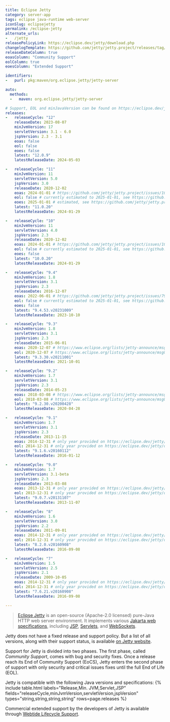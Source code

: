 ```yaml
---
title: Eclipse Jetty
category: server-app
tags: eclipse java-runtime web-server
iconSlug: eclipsejetty
permalink: /eclipse-jetty
alternate_urls:
-   /jetty
releasePolicyLink: https://eclipse.dev/jetty/download.php
changelogTemplate: https://github.com/jetty/jetty.project/releases/tag/jetty-__LATEST__
releaseDateColumn: true
eoasColumn: "Community Support"
eolColumn: true
eoesColumn: "Extended Support"

identifiers:
-   purl: pkg:maven/org.eclipse.jetty/jetty-server

auto:
  methods:
  -   maven: org.eclipse.jetty/jetty-server

# Support, EOL and minJavaVersion can be found on https://eclipse.dev/jetty/download.php.
releases:
-   releaseCycle: "12"
    releaseDate: 2023-08-07
    minJvmVersion: 17
    servletVersion: 3.1 - 6.0
    jspVersion: 2.3 - 3.1
    eoas: false
    eol: false
    eoes: false
    latest: "12.0.9"
    latestReleaseDate: 2024-05-03

-   releaseCycle: "11"
    minJvmVersion: 11
    servletVersion: 5.0
    jspVersion: 3.0
    releaseDate: 2020-12-02
    eoas: 2024-01-01 # https://github.com/jetty/jetty.project/issues/10485
    eol: false # currently estimated to 2025-01-01, see https://github.com/jetty/jetty.project/issues/10485
    eoes: 2025-01-01 # estimated, see https://github.com/jetty/jetty.project/issues/10485
    latest: "11.0.20"
    latestReleaseDate: 2024-01-29

-   releaseCycle: "10"
    minJvmVersion: 11
    servletVersion: 4.0
    jspVersion: 2.3
    releaseDate: 2020-12-02
    eoas: 2024-01-01 # https://github.com/jetty/jetty.project/issues/10485
    eol: false # currently estimated to 2025-01-01, see https://github.com/jetty/jetty.project/issues/10485
    eoes: false
    latest: "10.0.20"
    latestReleaseDate: 2024-01-29

-   releaseCycle: "9.4"
    minJvmVersion: 1.8
    servletVersion: 3.1
    jspVersion: 2.3
    releaseDate: 2016-12-07
    eoas: 2022-06-01 # https://github.com/jetty/jetty.project/issues/7958
    eol: false # currently estimated to 2025-01-01, see https://github.com/jetty/jetty.project/issues/7958
    eoes: false
    latest: "9.4.53.v20231009"
    latestReleaseDate: 2023-10-10

-   releaseCycle: "9.3"
    minJvmVersion: 1.8
    servletVersion: 3.1
    jspVersion: 2.3
    releaseDate: 2015-06-01
    eoas: 2020-12-07 # https://www.eclipse.org/lists/jetty-announce/msg00140.html
    eol: 2020-12-07 # https://www.eclipse.org/lists/jetty-announce/msg00140.html
    latest: "9.3.30.v20211001"
    latestReleaseDate: 2021-10-01

-   releaseCycle: "9.2"
    minJvmVersion: 1.7
    servletVersion: 3.1
    jspVersion: 2.3
    releaseDate: 2014-05-23
    eoas: 2018-03-08 # https://www.eclipse.org/lists/jetty-announce/msg00116.html
    eol: 2018-03-08 # https://www.eclipse.org/lists/jetty-announce/msg00116.html
    latest: "9.2.30.v20200428"
    latestReleaseDate: 2020-04-28

-   releaseCycle: "9.1"
    minJvmVersion: 1.7
    servletVersion: 3.1
    jspVersion: 2.3
    releaseDate: 2013-11-15
    eoas: 2014-12-31 # only year provided on https://eclipse.dev/jetty/download.php, used end of the year
    eol: 2014-12-31 # only year provided on https://eclipse.dev/jetty/download.php, used end of the year
    latest: "9.1.6.v20160112"
    latestReleaseDate: 2016-01-12

-   releaseCycle: "9.0"
    minJvmVersion: 1.7
    servletVersion: 3.1-beta
    jspVersion: 2.3
    releaseDate: 2013-03-08
    eoas: 2013-12-31 # only year provided on https://eclipse.dev/jetty/download.php, used end of the year
    eol: 2013-12-31 # only year provided on https://eclipse.dev/jetty/download.php, used end of the year
    latest: "9.0.7.v20131107"
    latestReleaseDate: 2013-11-07

-   releaseCycle: "8"
    minJvmVersion: 1.6
    servletVersion: 3.0
    jspVersion: 2.2
    releaseDate: 2011-09-01
    eoas: 2014-12-31 # only year provided on https://eclipse.dev/jetty/download.php, used end of the year
    eol: 2014-12-31 # only year provided on https://eclipse.dev/jetty/download.php, used end of the year
    latest: "8.2.0.v20160908"
    latestReleaseDate: 2016-09-08

-   releaseCycle: "7"
    minJvmVersion: 1.5
    servletVersion: 2.5
    jspVersion: 2.1
    releaseDate: 2009-10-05
    eoas: 2014-12-31 # only year provided on https://eclipse.dev/jetty/download.php, used end of the year
    eol: 2014-12-31 # only year provided on https://eclipse.dev/jetty/download.php, used end of the year
    latest: "7.6.21.v20160908"
    latestReleaseDate: 2016-09-08

---
```


> [Eclipse Jetty](https://eclipse.dev/jetty/) is an open-source (Apache-2.0 licensed) pure-Java
> HTTP web server environment. It implements various [Jakarta web specifications](https://projects.eclipse.org/projects/ee4j.jakartaee-platform),
> including [JSP](https://projects.eclipse.org/projects/ee4j.jsp "Jakarta Server Pages"),
> [Servlets](https://projects.eclipse.org/projects/ee4j.servlet "Jakarta Servlet"),
> and [WebSockets](https://projects.eclipse.org/projects/ee4j.websocket "Jakarta WebSocket").

Jetty does not have a fixed release and support policy. But a list of all versions, along with
their support status, is available [on Jetty website](https://eclipse.dev/jetty/download.php).

Support for Jetty is divided into two phases. The first phase, called _Community Support_,
comes with bug and security fixes. Once a release reach its End of Community Support (EoCS), Jetty
enters the second phase of support with only security and critical issues fixes until the full End
of Life (EOL).

Jetty is compatible with the following Java versions and specifications:
{% include table.html
labels="Release,Min. JVM,Servlet,JSP"
fields="releaseCycle,minJvmVersion,servletVersion,jspVersion"
types="string,string,string,string"
rows=page.releases %}

Commercial extended support by the developers of Jetty is available through [Webtide Lifecycle
Support](https://webtide.com/).

